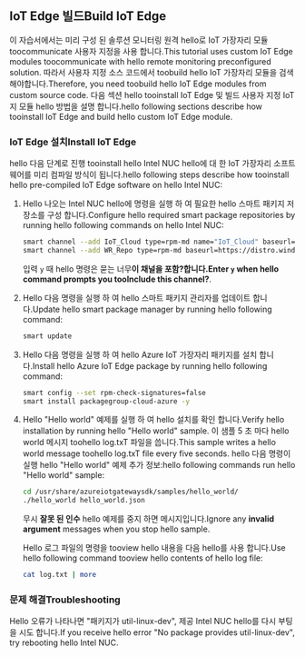 ## <a name="build-iot-edge"></a><span data-ttu-id="56074-101">IoT Edge 빌드</span><span class="sxs-lookup"><span data-stu-id="56074-101">Build IoT Edge</span></span>

<span data-ttu-id="56074-102">이 자습서에서는 미리 구성 된 솔루션 모니터링 원격 hello로 IoT 가장자리 모듈 toocommunicate 사용자 지정을 사용 합니다.</span><span class="sxs-lookup"><span data-stu-id="56074-102">This tutorial uses custom IoT Edge modules toocommunicate with hello remote monitoring preconfigured solution.</span></span> <span data-ttu-id="56074-103">따라서 사용자 지정 소스 코드에서 toobuild hello IoT 가장자리 모듈을 검색 해야합니다.</span><span class="sxs-lookup"><span data-stu-id="56074-103">Therefore, you need toobuild hello IoT Edge modules from custom source code.</span></span> <span data-ttu-id="56074-104">다음 섹션 hello tooinstall IoT Edge 및 빌드 사용자 지정 IoT 지 모듈 hello 방법을 설명 합니다.</span><span class="sxs-lookup"><span data-stu-id="56074-104">hello following sections describe how tooinstall IoT Edge and build hello custom IoT Edge module.</span></span>

### <a name="install-iot-edge"></a><span data-ttu-id="56074-105">IoT Edge 설치</span><span class="sxs-lookup"><span data-stu-id="56074-105">Install IoT Edge</span></span>

<span data-ttu-id="56074-106">hello 다음 단계로 진행 tooinstall hello Intel NUC hello에 대 한 IoT 가장자리 소프트웨어를 미리 컴파일 방식이 됩니다.</span><span class="sxs-lookup"><span data-stu-id="56074-106">hello following steps describe how tooinstall hello pre-compiled IoT Edge software on hello Intel NUC:</span></span>

1. <span data-ttu-id="56074-107">Hello 나오는 Intel NUC hello에 명령을 실행 하 여 필요한 hello 스마트 패키지 저장소를 구성 합니다.</span><span class="sxs-lookup"><span data-stu-id="56074-107">Configure hello required smart package repositories by running hello following commands on hello Intel NUC:</span></span>

    ```bash
    smart channel --add IoT_Cloud type=rpm-md name="IoT_Cloud" baseurl=http://iotdk.intel.com/repos/iot-cloud/wrlinux7/rcpl13/ -y
    smart channel --add WR_Repo type=rpm-md baseurl=https://distro.windriver.com/release/idp-3-xt/public_feeds/WR-IDP-3-XT-Intel-Baytrail-public-repo/RCPL13/corei7_64/
    ```

    <span data-ttu-id="56074-108">입력 `y` 때 hello 명령은 묻는 너무**이 채널을 포함?**합니다.</span><span class="sxs-lookup"><span data-stu-id="56074-108">Enter `y` when hello command prompts you too**Include this channel?**.</span></span>

1. <span data-ttu-id="56074-109">Hello 다음 명령을 실행 하 여 hello 스마트 패키지 관리자를 업데이트 합니다.</span><span class="sxs-lookup"><span data-stu-id="56074-109">Update hello smart package manager by running hello following command:</span></span>

    ```bash
    smart update
    ```

1. <span data-ttu-id="56074-110">Hello 다음 명령을 실행 하 여 hello Azure IoT 가장자리 패키지를 설치 합니다.</span><span class="sxs-lookup"><span data-stu-id="56074-110">Install hello Azure IoT Edge package by running hello following command:</span></span>

    ```bash
    smart config --set rpm-check-signatures=false
    smart install packagegroup-cloud-azure -y
    ```

1. <span data-ttu-id="56074-111">Hello "Hello world" 예제를 실행 하 여 hello 설치를 확인 합니다.</span><span class="sxs-lookup"><span data-stu-id="56074-111">Verify hello installation by running hello "Hello world" sample.</span></span> <span data-ttu-id="56074-112">이 샘플 5 초 마다 hello world 메시지 toohello log.txT 파일을 씁니다.</span><span class="sxs-lookup"><span data-stu-id="56074-112">This sample writes a hello world message toohello log.txT file every five seconds.</span></span> <span data-ttu-id="56074-113">hello 다음 명령이 실행 hello "Hello world" 예제 추가 정보:</span><span class="sxs-lookup"><span data-stu-id="56074-113">hello following commands run hello "Hello world" sample:</span></span>

    ```bash
    cd /usr/share/azureiotgatewaysdk/samples/hello_world/
    ./hello_world hello_world.json
    ```

    <span data-ttu-id="56074-114">무시 **잘못 된 인수** hello 예제를 중지 하면 메시지입니다.</span><span class="sxs-lookup"><span data-stu-id="56074-114">Ignore any **invalid argument** messages when you stop hello sample.</span></span>

    <span data-ttu-id="56074-115">Hello 로그 파일의 명령을 tooview hello 내용을 다음 hello를 사용 합니다.</span><span class="sxs-lookup"><span data-stu-id="56074-115">Use hello following command tooview hello contents of hello log file:</span></span>

    ```bash
    cat log.txt | more
    ```

### <a name="troubleshooting"></a><span data-ttu-id="56074-116">문제 해결</span><span class="sxs-lookup"><span data-stu-id="56074-116">Troubleshooting</span></span>

<span data-ttu-id="56074-117">Hello 오류가 나타나면 "패키지가 util-linux-dev", 제공 Intel NUC hello를 다시 부팅을 시도 합니다.</span><span class="sxs-lookup"><span data-stu-id="56074-117">If you receive hello error "No package provides util-linux-dev", try rebooting hello Intel NUC.</span></span>
